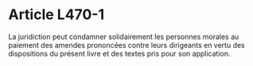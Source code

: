 # Article L470-1

La juridiction peut condamner solidairement les personnes morales au paiement des amendes prononcées contre leurs dirigeants en vertu des dispositions du présent livre et des textes pris pour son application.